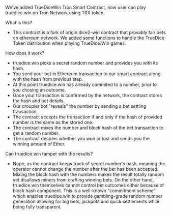 We've added TrueDiceWin Tron Smart Contract, now user can play truedice.win on Tron Network using TRX token.

What is this?

- This contract is a fork of origin dice2-win contract that provably fair bets on ethereum network.
We added some functions to handle the TrueDice Token distribution when playing TrueDice.Win games.

How does it work?

- truedice.win picks a secret random number and provides you with its hash.
- You send your bet in Ethereum transaction to our smart contract along with the hash from previous step.
- At this point truedice.win has already commited to a number, prior to you chosing an outcome.
- Once your transaction is confirmed by the network, the contract stores the hash and bet details.
- Our croupier bot "reveals" the number by sending a bet settling transaction.
- The contract accepts the transaction if and only if the hash of provided number is the same as the stored one.
- The contract mixes the number and block hash of the bet transaction to get a random number.
- The contract decides whether you won or lost and sends you the winning amount of Ether.

Can truedice.win tamper with the results? 

- Nope, as the contract keeps track of secret number's hash, meaning the operator cannot change the number after the bet has been accepted. Mixing the block hash with the numbers makes the result totally random yet disallows miners from crafting winning bets. On the other hand, truedice.win themselves cannot control bet outcomes either because of block hash component. This is a well-known "commitment scheme" which enables truedice.win to provide gambling-grade random number generation allowing for big bets, jackpots and quick settlements while being fully transparent.
